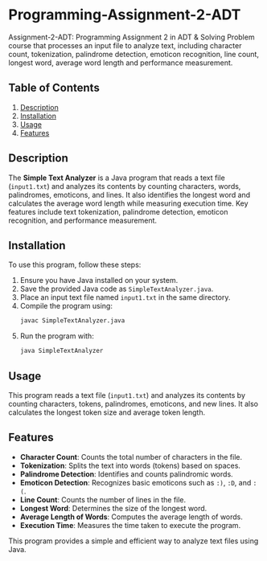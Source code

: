 # Programming-Assignment-2-ADT

Assignment-2-ADT: Programming Assignment 2 in ADT & Solving Problem course that processes an input file to analyze text, including character count, tokenization, palindrome detection, emoticon recognition, line count, longest word, average word length and performance measurement.

## Table of Contents
1. [Description](#description)
2. [Installation](#installation)
3. [Usage](#usage)
4. [Features](#features)

## Description
The **Simple Text Analyzer** is a Java program that reads a text file (`input1.txt`) and analyzes its contents by counting characters, words, palindromes, emoticons, and lines. It also identifies the longest word and calculates the average word length while measuring execution time. Key features include text tokenization, palindrome detection, emoticon recognition, and performance measurement.

## Installation
To use this program, follow these steps:

1. Ensure you have Java installed on your system.
2. Save the provided Java code as `SimpleTextAnalyzer.java`.
3. Place an input text file named `input1.txt` in the same directory.
4. Compile the program using:
   ```sh
   javac SimpleTextAnalyzer.java
   ```
5. Run the program with:
   ```sh
   java SimpleTextAnalyzer
   ```

## Usage
This program reads a text file (`input1.txt`) and analyzes its contents by counting characters, tokens, palindromes, emoticons, and new lines. It also calculates the longest token size and average token length.

## Features
- **Character Count**: Counts the total number of characters in the file.
- **Tokenization**: Splits the text into words (tokens) based on spaces.
- **Palindrome Detection**: Identifies and counts palindromic words.
- **Emoticon Detection**: Recognizes basic emoticons such as `:)`, `:D`, and `:(`.
- **Line Count**: Counts the number of lines in the file.
- **Longest Word**: Determines the size of the longest word.
- **Average Length of Words**: Computes the average length of words.
- **Execution Time**: Measures the time taken to execute the program.

This program provides a simple and efficient way to analyze text files using Java.

